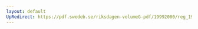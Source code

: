 ```yaml
---
layout: default
UpRedirect: https://pdf.swedeb.se/riksdagen-volumeG-pdf/19992000/reg_19992000/reg_19992000_0469.pdf
---
```

